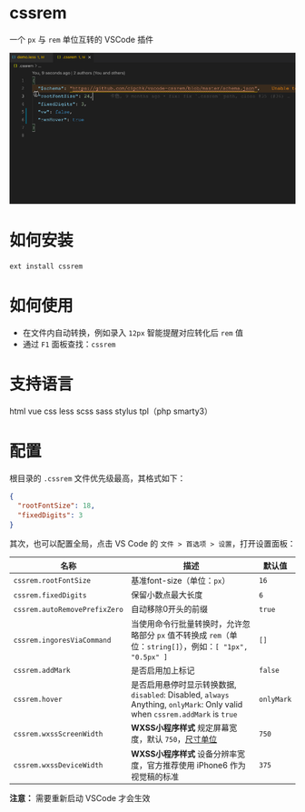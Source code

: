 # cssrem

一个 `px` 与 `rem` 单位互转的 VSCode 插件

![](demo.gif)

# 如何安装

```bash
ext install cssrem
```

# 如何使用

+ 在文件内自动转换，例如录入 `12px` 智能提醒对应转化后 `rem` 值
+ 通过 `F1` 面板查找：`cssrem`

# 支持语言

html vue css less scss sass stylus tpl（php smarty3）

# 配置

根目录的 `.cssrem` 文件优先级最高，其格式如下：

```json
{
  "rootFontSize": 18,
  "fixedDigits": 3
}
```

其次，也可以配置全局，点击 VS Code 的 `文件 > 首选项 > 设置`，打开设置面板：

| 名称 | 描述 | 默认值 |
|----|----|-----|
| `cssrem.rootFontSize` | 基准font-size（单位：`px`） | `16` |
| `cssrem.fixedDigits` | 保留小数点最大长度 | `6` |
| `cssrem.autoRemovePrefixZero` | 自动移除0开头的前缀 | `true` |
| `cssrem.ingoresViaCommand` | 当使用命令行批量转换时，允许忽略部分 `px` 值不转换成 `rem`（单位：`string[]`），例如：`[ "1px", "0.5px" ]` | `[]` |
| `cssrem.addMark` | 是否启用加上标记 | `false` |
| `cssrem.hover` | 是否启用悬停时显示转换数据, `disabled`: Disabled, `always` Anything, `onlyMark`: Only valid when `cssrem.addMark` is `true` | `onlyMark` |
| `cssrem.wxssScreenWidth` | **WXSS小程序样式** 规定屏幕宽度，默认 `750`，[尺寸单位](https://developers.weixin.qq.com/miniprogram/dev/framework/view/wxss.html) | `750` |
| `cssrem.wxssDeviceWidth` | **WXSS小程序样式** 设备分辨率宽度，官方推荐使用 iPhone6 作为视觉稿的标准 | `375` |

**注意：** 需要重新启动 VSCode 才会生效
